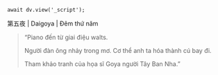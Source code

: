 ```dataviewjs
await dv.view('_script');
```
第五夜 | Daigoya | Đêm thứ năm

> “Piano đến từ giai điệu walts.
> 
> Người đàn ông nhảy trong mơ. Cơ thể anh ta hóa thành cú bay đi.
> 
> Tham khảo tranh của họa sĩ Goya người Tây Ban Nha.”